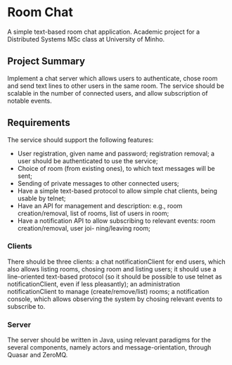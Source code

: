 # Room Chat

A simple text-based room chat application. Academic project for a Distributed Systems MSc class at University of Minho.

## Project Summary

Implement a chat server which allows users to authenticate, chose room and send text lines to other users in the same room. The service should be scalable in the number of connected users, and allow subscription of notable events.

## Requirements

The service should support the following features:

* User registration, given name and password; registration removal; a user should be authenticated to use the service;
* Choice of room (from existing ones), to which text messages will be sent;
* Sending of private messages to other connected users;
* Have a simple text-based protocol to allow simple chat clients, being usable by telnet;
* Have an API for management and description: e.g., room creation/removal, list of rooms, list of users in room;
* Have a notification API to allow subscribing to relevant events: room creation/removal, user joi- ning/leaving room;

### Clients

There should be three clients: a chat notificationClient for end users, which also allows listing rooms, chosing room and listing users; it should use a line-oriented text-based protocol (so it should be possible to use telnet as notificationClient, even if less pleasantly); an administration notificationClient to manage (create/remove/list) rooms; a notification console, which allows observing the system by chosing relevant events to subscribe to.

### Server

The server should be written in Java, using relevant paradigms for the several components, namely actors and message-orientation, through Quasar and ZeroMQ.
